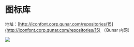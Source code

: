 # 图标库

地址：[http://iconfont.corp.qunar.com/repositories/15](http://iconfont.corp.qunar.com/repositories/15) （Qunar 内网）


![](https://ws1.sinaimg.cn/large/006oPFLAly1frz6nt9n1yj31uy0wmtdw.jpg)